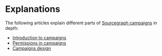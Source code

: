 # Explanations

The following articles explain different parts of [Sourcegraph campaigns](../index.md) in depth:

- [Introduction to campaigns](introduction_to_campaigns.md)
- [Permissions in campaigns](permissions_in_campaigns.md)
- [Campaigns design](campaigns_design.md)
